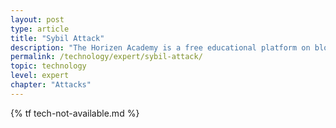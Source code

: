```yaml
---
layout: post
type: article
title: "Sybil Attack"
description: "The Horizen Academy is a free educational platform on blockchain technology, cryptocurrency, and privacy. This chapter is is not available yet. We add content frequently, sign up for our newsletter for notifications when it's released."
permalink: /technology/expert/sybil-attack/
topic: technology
level: expert
chapter: "Attacks"
---
```


{% tf tech-not-available.md %}
